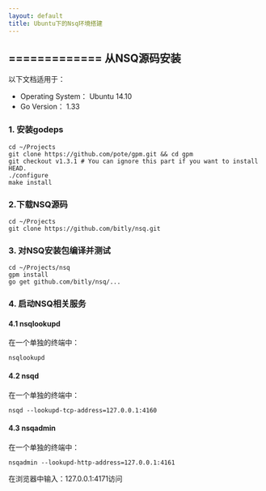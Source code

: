 ```yaml
---
layout: default
title: Ubuntu下的Nsq环境搭建
---
```

=============
从NSQ源码安装
-----------

以下文档适用于：

- Operating System： Ubuntu 14.10
- Go Version： 1.33


### 1. 安装godeps

```
cd ~/Projects
git clone https://github.com/pote/gpm.git && cd gpm
git checkout v1.3.1 # You can ignore this part if you want to install HEAD.
./configure
make install
```

### 2.下载NSQ源码

```
cd ~/Projects
git clone https://github.com/bitly/nsq.git
```

### 3. 对NSQ安装包编译并测试

```
cd ~/Projects/nsq
gpm install
go get github.com/bitly/nsq/...
```

### 4. 启动NSQ相关服务

#### 4.1 nsqlookupd

在一个单独的终端中：
```
nsqlookupd
```

#### 4.2 nsqd

在一个单独的终端中：

```
nsqd --lookupd-tcp-address=127.0.0.1:4160
```

#### 4.3 nsqadmin

在一个单独的终端中：
```
nsqadmin --lookupd-http-address=127.0.0.1:4161
```

在浏览器中输入：127.0.0.1:4171访问
